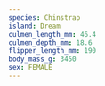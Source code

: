 ```yaml
---
species: Chinstrap
island: Dream
culmen_length_mm: 46.4
culmen_depth_mm: 18.6
flipper_length_mm: 190
body_mass_g: 3450
sex: FEMALE
---
```

